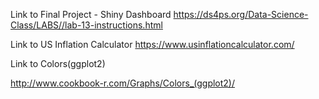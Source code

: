 Link to Final Project - Shiny Dashboard
https://ds4ps.org/Data-Science-Class/LABS//lab-13-instructions.html


Link to US Inflation Calculator
https://www.usinflationcalculator.com/

Link to Colors(ggplot2)

http://www.cookbook-r.com/Graphs/Colors_(ggplot2)/

